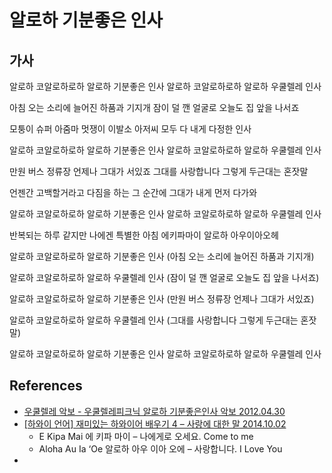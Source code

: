 # 알로하 기분좋은 인사

## 가사
알로하 코알로하로하 알로하 기분좋은 인사
알로하 코알로하로하 알로하 우쿨렐레 인사

아침 오는 소리에 늘어진 하품과 기지개
잠이 덜 깬 얼굴로 오늘도 집 앞을 나서죠

모퉁이 슈퍼 아줌마
멋쟁이 이발소 아저씨
모두 다 내게 다정한 인사

알로하 코알로하로하 알로하 기분좋은 인사
알로하 코알로하로하 알로하 우쿨렐레 인사

만원 버스 정류장 언제나 그대가 서있죠
그대를 사랑합니다 그렇게 두근대는 혼잣말

언젠간 고백할거라고
다짐을 하는 그 순간에
그대가 내게 먼저 다가와

알로하 코알로하로하 알로하 기분좋은 인사
알로하 코알로하로하 알로하 우쿨렐레 인사

반복되는 하루 같지만 나에겐 특별한 아침
에키파마이 알로하 아우이아오헤

알로하 코알로하로하 알로하 기분좋은 인사
(아침 오는 소리에 늘어진 하품과 기지개)

알로하 코알로하로하 알로하 우쿨렐레 인사
(잠이 덜 깬 얼굴로 오늘도 집 앞을 나서죠)

알로하 코알로하로하 알로하 기분좋은 인사
(만원 버스 정류장 언제나 그대가 서있죠)

알로하 코알로하로하 알로하 우쿨렐레 인사
(그대를 사랑합니다 그렇게 두근대는 혼잣말)

알로하 코알로하로하 알로하 기분좋은 인사
알로하 코알로하로하 알로하 우쿨렐레 인사

## References
* [우쿨렐레 악보 - 우쿨렐레피크닉 알로하 기분좋은인사 악보 2012.04.30](https://blog.naver.com/guitalele/150137546635)
* [[하와이 언어] 재미있는 하와이어 배우기 4 – 사랑에 대한 말 2014.10.02](https://www.myhawaii.kr/id_3474)
  * E Kipa Mai 에 키파 마이 – 나에게로 오세요. Come to me
  * Aloha Au Ia ‘Oe 알로하 아우 이아 오에 – 사랑합니다. I Love You
* [](https://www.lyrics.co.kr/?p=380832)